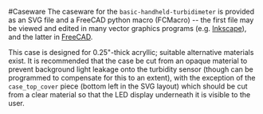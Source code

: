 #Caseware
The caseware for the `basic-handheld-turbidimeter` is provided as an SVG file and a FreeCAD python macro (FCMacro) -- the first file may be viewed and edited in many vector graphics programs (e.g. [Inkscape](https://inkscape.org/en/)), and the latter in [FreeCAD](http://www.freecadweb.org/).  
  
This case is designed for 0.25"-thick acryllic; suitable alternative materials exist. It is recommended that the case be cut from an opaque material to prevent background light leakage onto the turbidity sensor (though can be programmed to compensate for this to an extent), with the exception of the `case_top_cover` piece (bottom left in the SVG layout) which should be cut from a clear material so that the LED display underneath it is visible to the user.
